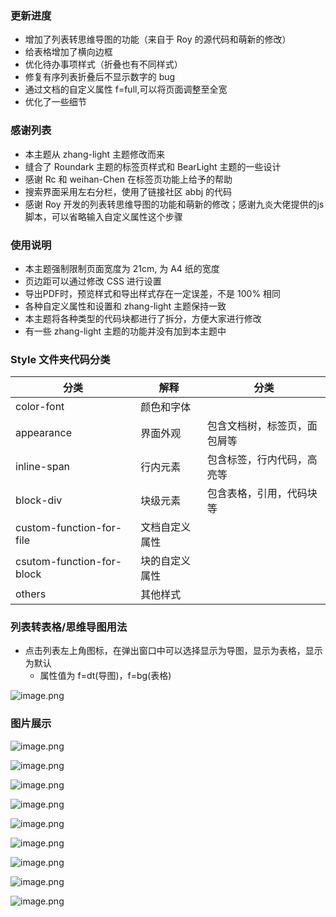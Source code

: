 ### 更新进度

- 增加了列表转思维导图的功能（来自于 Roy 的源代码和萌新的修改）
- 给表格增加了横向边框
- 优化待办事项样式（折叠也有不同样式）
- 修复有序列表折叠后不显示数字的 bug
- 通过文档的自定义属性 f=full,可以将页面调整至全宽
- 优化了一些细节

### 感谢列表

* 本主题从 zhang-light 主题修改而来
* 缝合了 Roundark 主题的标签页样式和 BearLight 主题的一些设计
* 感谢 Rc 和 weihan-Chen 在标签页功能上给予的帮助
* 搜索界面采用左右分栏，使用了链接社区 abbj 的代码
* 感谢 Roy 开发的列表转思维导图的功能和萌新的修改；感谢九炎大佬提供的js脚本，可以省略输入自定义属性这个步骤

### 使用说明

* 本主题强制限制页面宽度为 21cm, 为 A4 纸的宽度
* 页边距可以通过修改 CSS 进行设置
* 导出PDF时，预览样式和导出样式存在一定误差，不是 100% 相同
* 各种自定义属性和设置和 zhang-light 主题保持一致
* 本主题将各种类型的代码块都进行了拆分，方便大家进行修改
* 有一些 zhang-light 主题的功能并没有加到本主题中

### Style 文件夹代码分类

| 分类                      | 解释           | 分类                         |
| --------------------------- | ---------------- | ------------------------------ |
| color-font                | 颜色和字体     |                              |
| appearance                | 界面外观       | 包含文档树，标签页，面包屑等 |
| inline-span               | 行内元素       | 包含标签，行内代码，高亮等   |
| block-div                 | 块级元素       | 包含表格，引用，代码块等     |
| custom-function-for-file  | 文档自定义属性 |                              |
| csutom-function-for-block | 块的自定义属性 |                              |
| others                    | 其他样式       |                              |

### 列表转表格/思维导图用法

- 点击列表左上角图标，在弹出窗口中可以选择显示为导图，显示为表格，显示为默认
  - 属性值为 f=dt(导图)，f=bg(表格)

![image.png](https://tva1.sinaimg.cn/large/0082QUidly1h1gd6ulz1gj31hc0u0k2g.jpg)

### 图片展示

![image.png](https://tva1.sinaimg.cn/large/0082QUidly1h14zd9vihsj31hc0smdmu.jpg)

![image.png](https://tva1.sinaimg.cn/large/0082QUidly1h14zhob47xj31hc0smnbd.jpg)

![image.png](https://tva1.sinaimg.cn/large/0082QUidly1h14zjouv7sj31hc0sm46x.jpg)

![image.png](https://tva1.sinaimg.cn/large/0082QUidly1h14zk6bjogj31hc0smn5q.jpg)

![image.png](https://tva1.sinaimg.cn/large/0082QUidly1h14zm61xdnj31hc0smx4o.jpg)

![image.png](https://tva1.sinaimg.cn/large/0082QUidly1h14zo3wn3pj31hc0smtij.jpg)

![image.png](https://tva1.sinaimg.cn/large/0082QUidly1h14zp7rho7j31hc0sm7bz.jpg)

![image.png](https://tva1.sinaimg.cn/large/0082QUidly1h14zpucx5fj31hc0sm4gg.jpg)

![image.png](https://tva1.sinaimg.cn/large/0082QUidly1h14zs6jrdmj31hc0smdr6.jpg)
